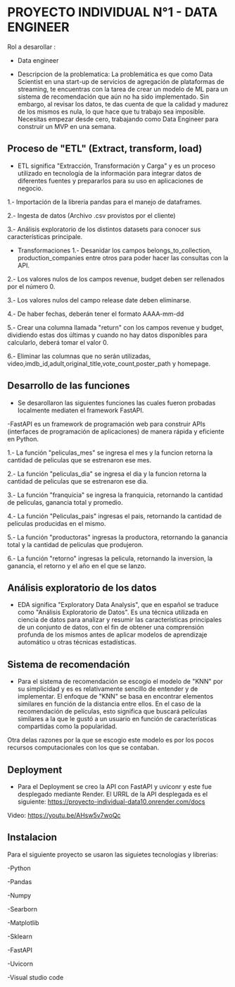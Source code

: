 
# PROYECTO INDIVIDUAL N°1 - DATA ENGINEER

Rol a desarollar : 
- Data engineer

- Descripcion de la problematica:
La problemática es que como Data Scientist en una start-up de servicios de agregación de plataformas de streaming, te encuentras con la tarea de crear un modelo de ML para un sistema de recomendación que aún no ha sido implementado. Sin embargo, al revisar los datos, te das cuenta de que la calidad y madurez de los mismos es nula, lo que hace que tu trabajo sea imposible. Necesitas empezar desde cero, trabajando como Data Engineer para construir un MVP en una semana.


## Proceso de "ETL" (Extract, transform, load)
- ETL significa "Extracción, Transformación y Carga" y es un proceso utilizado en tecnología de la información para integrar datos de diferentes fuentes y prepararlos para su uso en aplicaciones de negocio.

1.- Importación de la librería pandas para el manejo de dataframes.


2.- Ingesta de datos (Archivo .csv provistos por el cliente)

3.- Análisis exploratorio de los distintos datasets para conocer sus características principale.

- Transformaciones 
1.- Desanidar los campos belongs_to_collection, production_companies entre otros para poder hacer las consultas con la API.

2.- Los valores nulos de los campos revenue, budget deben ser rellenados por el número 0.

3.- Los valores nulos del campo release date deben eliminarse.

4.- De haber fechas, deberán tener el formato AAAA-mm-dd

5.- Crear una columna llamada "return" con los campos revenue y budget, dividiendo estas dos últimas y cuando no hay datos disponibles para calcularlo, deberá tomar el valor 0.

6.- Eliminar las columnas que no serán utilizadas, video,imdb_id,adult,original_title,vote_count,poster_path y homepage.


## Desarrollo de las funciones

- Se desarollaron las siguientes funciones las cuales fueron probadas localmente mediaten el framework FastAPI.

-FastAPI es un framework de programación web para construir APIs (interfaces de programación de aplicaciones) de manera rápida y eficiente en Python.

1.- La función "peliculas_mes" se ingresa el mes y la funcion retorna la cantidad de peliculas que se estrenaron ese mes.

2.- La función "peliculas_dia" se ingresa el dia y la funcion retorna la cantidad de peliculas que se estrenaron ese dia.

3.- La función "franquicia" se ingresa la franquicia, retornando la cantidad de peliculas, ganancia total y promedio. 

4.- La función "Peliculas_pais" ingresas el pais, retornando la cantidad de peliculas producidas en el mismo.

5.- La función "productoras" ingresas la productora, retornando la ganancia total y la cantidad de peliculas que produjeron.

6.- La función "retorno" ingresas la pelicula, retornando la inversion, la ganancia, el retorno y el año en el que se lanzo.



## Análisis exploratorio de los datos

- EDA significa "Exploratory Data Analysis", que en español se traduce como "Análisis Exploratorio de Datos". Es una técnica utilizada en ciencia de datos para analizar y resumir las características principales de un conjunto de datos, con el fin de obtener una comprensión profunda de los mismos antes de aplicar modelos de aprendizaje automático u otras técnicas estadísticas.
## Sistema de recomendación

- Para el sistema de recomendación se escogio el modelo de "KNN" por su simplicidad y es es relativamente sencillo de entender y de implementar.
El enfoque de "KNN" se basa en encontrar elementos similares en función de la distancia entre ellos. En el caso de la recomendación de películas, esto significa que buscará películas similares a la que le gustó a un usuario en función de características compartidas como la popularidad.

Otra delas razones por la que se escogio este modelo es por los pocos recursos computacionales con los que se contaban.
## Deployment

* Para el Deployment se creo la API con FastAPI y uviconr y este fue desplegado mediante Render.
El URRL de la API desplegada es el siguiente: https://proyecto-individual-data10.onrender.com/docs

Video: https://youtu.be/AHsw5v7woQc


## Instalacion
Para el siguiente proyecto se usaron las siguietes tecnologias y librerias:

-Python

-Pandas

-Numpy

-Searborn

-Matplotlib

-Sklearn

-FastAPI

-Uvicorn

-Visual studio code

    
